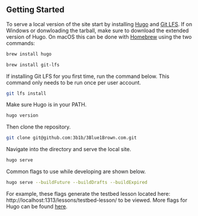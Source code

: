 
## Getting Started

To serve a local version of the site start by installing [Hugo](https://gohugo.io/getting-started/installing/) and [Git LFS](https://git-lfs.github.com/). If on Windows or donwloading the tarball, make sure to download the extended version of Hugo. On macOS this can be done with [Homebrew](https://brew.sh/) using the two commands:

```sh
brew install hugo
```

```sh
brew install git-lfs
```

If installing Git LFS for you first time, run the command below. This command only needs to be run once per user account.

```sh
git lfs install
```

Make sure Hugo is in your PATH.

```sh
hugo version
```

Then clone the repository.

```sh
git clone git@github.com:3b1b/3Blue1Brown.com.git
```

Navigate into the directory and serve the local site.

```sh
hugo serve
```

Common flags to use while developing are shown below.

```sh
hugo serve --buildFuture --buildDrafts --buildExpired
```

For example, these flags generate the testbed lesson located here: http://localhost:1313/lessons/testbed-lesson/ to be viewed. More flags for Hugo can be found [here](https://gohugo.io/getting-started/usage/).
